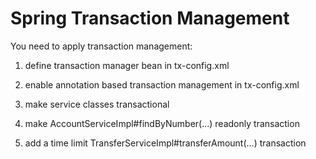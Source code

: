 Spring Transaction Management
=============================

You need to apply transaction management:

1. define transaction manager bean in tx-config.xml

2. enable annotation based transaction management in tx-config.xml

3. make service classes transactional

4. make AccountServiceImpl#findByNumber(...) readonly transaction

5. add a time limit TransferServiceImpl#transferAmount(...) transaction